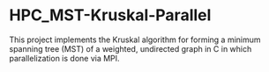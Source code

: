 # HPC_MST-Kruskal-Parallel

This project implements the Kruskal algorithm for forming a minimum spanning tree (MST) of a weighted, undirected graph in C in which parallelization is done via MPI.
